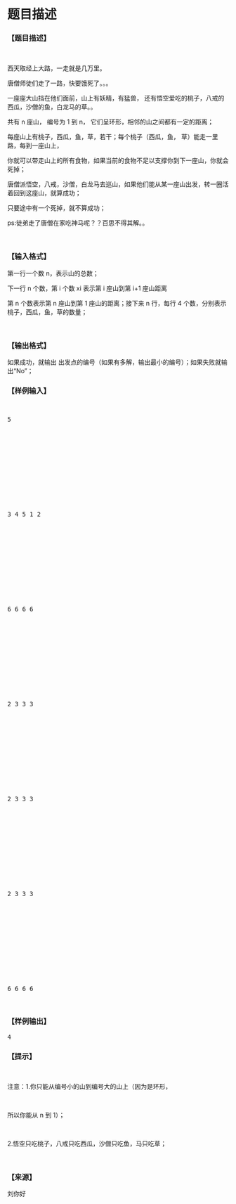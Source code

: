 # 题目描述


<h3>
【题目描述】
</h3>
<p>
<br/>
</p>
<p>
西天取经上大路，一走就是几万里。
</p>
<p>
唐僧师徒们走了一路，快要饿死了。。。
</p>
<p>
一座座大山挡在他们面前，山上有妖精，有猛兽， 还有悟空爱吃的桃子，八戒的西瓜，沙僧的鱼，白龙马的草。。
</p>
<p>
共有 n 座山， 编号为 1 到 n， 它们呈环形，相邻的山之间都有一定的距离；
</p>
<p>
每座山上有桃子，西瓜，鱼，草，若干；每个桃子（西瓜，鱼， 草）能走一里路，每到一座山上，
</p>
<p>
你就可以带走山上的所有食物，如果当前的食物不足以支撑你到下一座山，你就会死掉；
</p>
<p>
唐僧派悟空，八戒，沙僧，白龙马去巡山，如果他们能从某一座山出发，转一圈活着回到这座山，就算成功；
</p>
<p>
只要途中有一个死掉，就不算成功；
</p>
<p>
ps:徒弟走了唐僧在家吃神马呢？？百思不得其解。。
</p>
<p>
<br/>
</p>
<h3>
【输入格式】
</h3>
<p>
第一行一个数 n，表示山的总数；
</p>
<p>
下一行 n 个数，第 i 个数 xi 表示第 i 座山到第 i+1 座山距离
</p>
<p>
第 n 个数表示第 n 座山到第 1 座山的距离；接下来 n 行，每行 4 个数，分别表示桃子，西瓜，鱼，草的数量；
</p>
<p>
<br/>
</p>
<h3>
【输出格式】
</h3>
<p>
如果成功，就输出 出发点的编号（如果有多解，输出最小的编号）；如果失败就输出“No”；
</p>
<h3>
【样例输入】
</h3>
<pre><p>
5
</p>

<p>
<br/>

</p>

<p>
3 4 5 1 2
</p>

<p>
<br/>

</p>

<p>
6 6 6 6
</p>

<p>
<br/>

</p>

<p>
2 3 3 3
</p>

<p>
<br/>

</p>

<p>
2 3 3 3
</p>

<p>
<br/>

</p>

<p>
2 3 3 3
</p>

<p>
<br/>

</p>

<p>
6 6 6 6
</p>
</pre>
<h3>
【样例输出】
</h3>
<pre>4</pre>
<h3>
【提示】
</h3>
<p>
<br/>
</p>
<p>
注意：1.你只能从编号小的山到编号大的山上（因为是环形，
</p>
<p>
<br/>
</p>
<p>
所以你能从 n 到 1）；
</p>
<p>
<br/>
</p>
<p>
2.悟空只吃桃子，八戒只吃西瓜，沙僧只吃鱼，马只吃草；
</p>
<p>
<br/>
</p>
<h3>
【来源】
</h3>
<p>
刘你好
</p>
